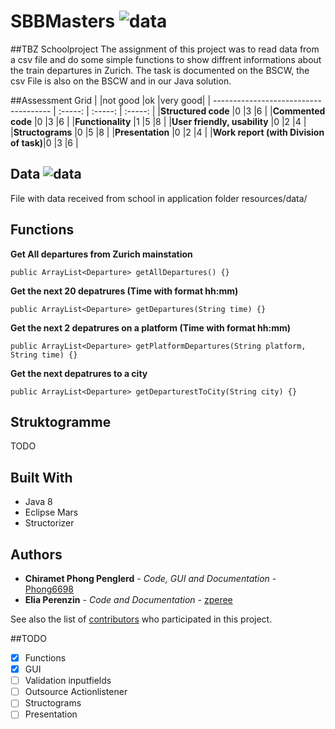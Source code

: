 # SBBMasters ![data](https://img.shields.io/badge/Status-development-orange.svg)
##TBZ Schoolproject
The assignment of this project was to read data from a csv file and do some simple functions to show diffrent informations about the train departures in Zurich. The task is documented on the BSCW, the csv File is also on the BSCW and in our Java solution. 

##Assessment Grid
|                                       |not good |ok       |very good|
| ------------------------------------- | :-----: | :-----: | :-----: |
|**Structured code**                    |0        |3        |6        |
|**Commented code**                     |0        |3        |6        |
|**Functionality**                      |1        |5        |8        |
|**User friendly, usability**           |0        |2        |4        |
|**Structograms**                       |0        |5        |8        |
|**Presentation**                       |0        |2        |4        |
|**Work report (with Division of task)**|0        |3        |6        |


## Data ![data](https://img.shields.io/badge/data-abfahrten__zhb.csv-green.svg)

File with data received from school in application folder resources/data/

## Functions
**Get All departures from Zurich mainstation**
```
public ArrayList<Departure> getAllDepartures() {}
```
**Get the next 20 depatrures (Time with format hh:mm)**
```
public ArrayList<Departure> getDepartures(String time) {}
```
**Get the next 2 depatrures on a platform (Time with format hh:mm)**
```
public ArrayList<Departure> getPlatformDepartures(String platform, String time) {}
```
**Get the next depatrures to a city**
```
public ArrayList<Departure> getDeparturestToCity(String city) {}
```

## Struktogramme

TODO

## Built With

* Java 8 
* Eclipse Mars
* Structorizer

## Authors

* **Chiramet Phong Penglerd** - *Code, GUI and Documentation* - [Phong6698](https://github.com/Phong6698)
* **Elia Perenzin** - *Code and Documentation* - [zperee](https://github.com/zperee)

See also the list of [contributors](https://github.com/MastersProjects/SBBMasters/graphs/contributors) who participated in this project.

##TODO
- [x] Functions
- [x] GUI
- [ ] Validation inputfields
- [ ] Outsource Actionlistener
- [ ] Structograms
- [ ] Presentation
